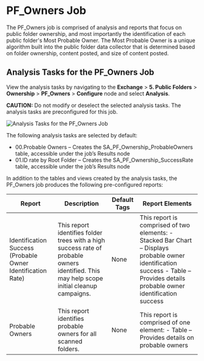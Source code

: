 # PF_Owners Job

The PF_Owners job is comprised of analysis and reports that focus on public folder ownership, and
most importantly the identification of each public folder's Most Probable Owner. The Most
Probable Owner is a unique algorithm built into the public folder data collector that is determined
based on folder ownership, content posted, and size of content posted.

## Analysis Tasks for the PF_Owners Job

View the analysis tasks by navigating to the **Exchange** > **5. Public Folders** > **Ownership** >
**PF_Owners** > **Configure** node and select **Analysis**.

**CAUTION:** Do not modify or deselect the selected analysis tasks. The analysis tasks are
preconfigured for this job.

![Analysis Tasks for the PF_Owners Job](/img/product_docs/accessanalyzer/solutions/exchange/publicfolders/ownership/ownersanalysis.webp)

The following analysis tasks are selected by default:

- 00.Probable Owners – Creates the SA_PF_Ownership_ProbableOwners table, accessible under the job’s
  Results node
- 01.ID rate by Root Folder – Creates the SA_PF_Ownership_SuccessRate table, accessible under the
  job’s Results node

In addition to the tables and views created by the analysis tasks, the PF_Owners job produces the
following pre-configured reports:

| Report                                                      | Description                                                                                                                                | Default Tags | Report Elements                                                                                                                                                                 |
| ----------------------------------------------------------- | ------------------------------------------------------------------------------------------------------------------------------------------ | ------------ | ------------------------------------------------------------------------------------------------------------------------------------------------------------------------------- |
| Identification Success (Probable Owner Identification Rate) | This report identifies folder trees with a high success rate of probable owners identified. This may help scope initial cleanup campaigns. | None         | This report is comprised of two elements: - Stacked Bar Chart – Displays probable owner identification success - Table – Provides details probable owner identification success |
| Probable Owners                                             | This report identifies probable owners for all scanned folders.                                                                            | None         | This report is comprised of one element: - Table – Provides details on probable owners                                                                                          |
